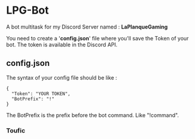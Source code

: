 # LPG-Bot
A bot multitask for my Discord Server named : **LaPlanqueGaming**

You need to create a '**config.json**' file where you'll save the Token of your bot.
The token is available in the Discord API.

## config.json
The syntax of your config file should be like :

    {
      "Token": "YOUR TOKEN",
      "BotPrefix": "!"
    }


The BotPrefix is the prefix before the bot command. Like "!command".

### Toufic